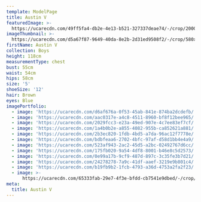 ```yaml
---
template: ModelPage
title: Austin V
featuredImage: >-
  https://ucarecdn.com/49ff5fa4-db2e-4e13-b521-327337deae74/-/crop/2000x752/0,263/-/preview/
imageThumbnail: >-
  https://ucarecdn.com/d5a67f87-9649-40da-8e2b-2d31ed9508f2/-/crop/580x737/640,82/-/preview/
firstName: Austin V
collection: Boys
height: 118cm
measurementType: chest
bust: 55cm
waist: 54cm
hips: 58cm
size: '5'
shoeSize: '12'
hair: Brown
eyes: Blue
imagePortfolio:
  - image: 'https://ucarecdn.com/d6af676a-0f53-45ab-841e-874ba2dcdefb/'
  - image: 'https://ucarecdn.com/aac0317e-a4c8-4511-8960-bf8f12bee965/'
  - image: 'https://ucarecdn.com/2029fcc3-e23a-49ed-907e-4c7ee83ef7cf/'
  - image: 'https://ucarecdn.com/1a4b0b2e-a855-4082-955b-ca852621a881/'
  - image: 'https://ucarecdn.com/2b3ec820-1fdb-4bd5-a7da-96ac12f7778e/'
  - image: 'https://ucarecdn.com/bdbfeaa6-2702-4bfc-97af-d58d1bb4e4a9/'
  - image: 'https://ucarecdn.com/523af943-2ac2-45d5-a2bc-02492767d6cc/'
  - image: 'https://ucarecdn.com/175fb020-9a54-4df8-8001-b46e8c5d2573/'
  - image: 'https://ucarecdn.com/0e99a17b-9cf9-487d-897c-3c35fe3b7d21/'
  - image: 'https://ucarecdn.com/24278278-7a9c-41df-aaef-3219e9b801c4/'
  - image: 'https://ucarecdn.com/b19fb9b2-1fcb-4793-a36d-4753a2fa2f23/'
  - image: >-
      https://ucarecdn.com/65333fab-29e7-4f3e-bfdd-cb7541e9dbed/-/crop/1409x1678/0,202/-/preview/
meta:
  title: Austin V
---
```


